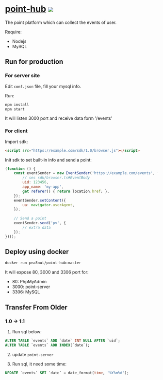 # [point-hub](https://github.com/pea3nut/point-hub) <img src="https://api.travis-ci.org/pea3nut/point-hub.svg?branch=master" />

The point platform which can collect the events of user.

Require:

- Nodejs
- MySQL

## Run for production

### For server site

Edit `conf.json` file, fill your mysql info.

Run:

```bash
npm install
npm start
```

It will listen 3000 port and receive data form '/events'

### For client

Import sdk:

```html
<script src="https://example.com/sdk/1.0/browser.js"></script>
```

Init sdk to set built-in info and send a point:

```js
(function () {
    const eventSender = new EventSender('https://example.com/events', {
        // ses sdk/browser.ts#EventBody
        uid: 123456,
        app_name: 'my-app',
        get referer() { return location.href; },
    });
    eventSender.setContent({
        ua: navigator.userAgent,
    });
    
    // Send a point
    eventSender.send('pv', {
        // extra data
    });
})();
```

## Deploy using docker

```bash
docker run pea3nut/point-hub:master
```

It will expose 80, 3000 and 3306 port for:

- 80: PhpMyAdmin
- 3000: point-server
- 3306: MySQL

## Transfer From Older

### 1.0 -> 1.1

1. Run sql below:

```sql
ALTER TABLE `events` ADD `date` INT NULL AFTER `uid`;
ALTER TABLE `events` ADD INDEX(`date`);
```

2. update `point-server`

3. Run sql, it need some time:

```sql
UPDATE `events` SET `date` = date_format(time, '%Y%m%d');
```

